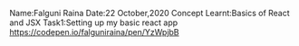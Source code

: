 Name:Falguni Raina
Date:22 October,2020
Concept Learnt:Basics of React and JSX
Task1:Setting up my basic react app https://codepen.io/falguniraina/pen/YzWpjbB
